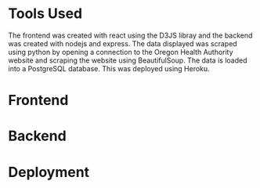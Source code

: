 # **Tools Used**
The frontend was created with react using the D3JS libray and the backend was created with nodejs and express. The data displayed was scraped using python by opening a connection to the Oregon Health Authority website and scraping the website using BeautifulSoup. The data is loaded into a PostgreSQL database. This was deployed using Heroku. 

# **Frontend**

# **Backend**

# **Deployment**
